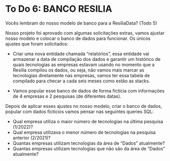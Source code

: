 # To Do 6: BANCO RESILIA

Vocês lembram do nosso modelo de banco para a ResiliaData? (Todo 5)

Nosso projeto foi aprovado com algumas solicitações extras, vamos ajustar nosso modelo e colocar o banco de dados para funcionar. Os únicos ajustes que foram solicitados:

* Criar uma nova entidade chamada “relatórios”, essa entidade vai armazenar a data de compilação dos dados e garantir um histórico de quais tecnologias as empresas estavam usando no momento que a Resilia compilou os dados, ou seja, não vamos mais marcar as tecnologias diretamente nas empresas, vamos ter essa tabela de compilado para checar a cada seis meses como estão as stacks.

* Vamos popular esse banco de dados de forma fictícia com informações de 4 empresas e 2 pesquisas (de diferentes datas). 

Depois de aplicar esses ajustes no nosso modelo, criar o banco de dados, popular com dados fictícios vamos pensar nas seguintes queries SQL:

* Qual empresa utiliza o maior número de tecnologias na última pesquisa (1/2022)?
* Qual empresa utilizava o menor número de tecnologias na pesquisa anterior (2/2021)?
* Quantas empresas utilizam tecnologias da área de “Dados” atualmente?
* Quantas empresas utilizam tecnologias que não são da área de “Dados” atualmente?